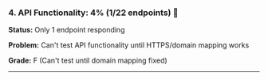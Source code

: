 ### 4. API Functionality: 4% (1/22 endpoints) 🔴

**Status:** Only 1 endpoint responding

**Problem:** Can't test API functionality until HTTPS/domain mapping works

**Grade:** F (Can't test until domain mapping fixed)

---

